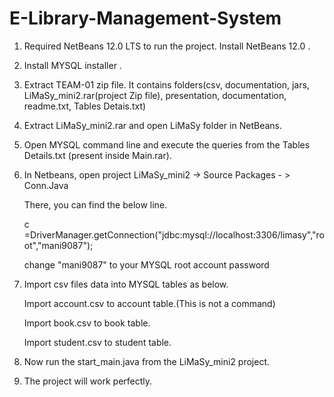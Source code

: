 # E-Library-Management-System

1. Required NetBeans 12.0 LTS to run the project. Install NetBeans 12.0 .

2. Install MYSQL installer .

3. Extract TEAM-01 zip file. It contains folders(csv, documentation, jars, LiMaSy_mini2.rar(project Zip file), presentation, documentation, readme.txt, Tables Detais.txt)

3. Extract LiMaSy_mini2.rar and open LiMaSy folder in NetBeans.

4. Open MYSQL command line and execute the queries from the Tables Details.txt (present inside Main.rar).

5. In Netbeans, open project LiMaSy_mini2 -> Source Packages - > Conn.Java

   There, you can find the below line.

   c =DriverManager.getConnection("jdbc:mysql://localhost:3306/limasy","root","mani9087");

   change "mani9087" to your MYSQL root account password   

6. Import csv files data into MYSQL tables as below.
   
   Import account.csv to account table.(This is not a command)
  
   Import book.csv to book table.
   
   Import student.csv to student table.

7. Now run the start_main.java from the LiMaSy_mini2 project.

8. The project will work perfectly.
